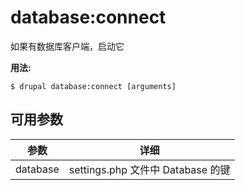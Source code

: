 # database:connect
如果有数据库客户端，启动它

**用法:**
```
$ drupal database:connect [arguments] 
```

## 可用参数
参数 | 详细
---------|-------------
database | settings.php 文件中 Database 的键
